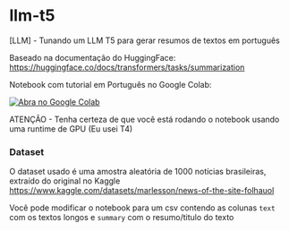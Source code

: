 # llm-t5
[LLM] - Tunando um LLM T5 para gerar resumos de textos em português

Baseado na documentação do HuggingFace: https://huggingface.co/docs/transformers/tasks/summarization 

Notebook com tutorial em Português no Google Colab:

[![Abra no Google Colab](https://colab.research.google.com/assets/colab-badge.svg)](https://colab.research.google.com/github/marcelotournier/llm-t5/blob/main/llm-t5-tuning-ptbr.ipynb)

ATENÇÃO - Tenha certeza de que você está rodando o notebook usando uma runtime de GPU (Eu usei T4)

### Dataset
O dataset usado é uma amostra aleatória de 1000 notícias brasileiras, extraído do original no Kaggle https://www.kaggle.com/datasets/marlesson/news-of-the-site-folhauol

Você pode modificar o notebook para um csv contendo as colunas `text` com os textos longos e `summary` com o resumo/titulo do texto
